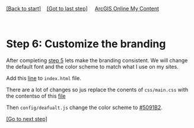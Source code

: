 [[Back to start]](github.md)&nbsp;&nbsp;&nbsp;&nbsp;[[Got to last step]](GitHub_step5.md)
&nbsp;&nbsp;&nbsp;&nbsp;[ArcGIS Online My Content](http://www.arcgis.com/home/content.html)

&nbsp;

# Step 6: Customize the branding

After completing [step 5](GitHub_step5.md) lets make the branding consistent.  We will change the default font and the color scheme to match what I use on my sites.

Add this [line](https://gist.github.com/daveism/9d02902697ffc62f4ccc4f67b7ce011e#file-ncgis-2017-index-no-dns-html-L16) to `index.html` file.

There are a lot of changes so jus replace the conents of `css/main.css` with the contentso of this  [file](https://gist.github.com/daveism/aa4af8c979021671d9ec6ab37d729a60)


Then  `config/deafualt.js` change the color scheme to [#5091B2](https://gist.github.com/daveism/185dbc903a9f3755cf241700ef8374d7#file-ncgis-2017-defaults-js-L17). 

[[Go to next step]](GitHub_step7.md)
